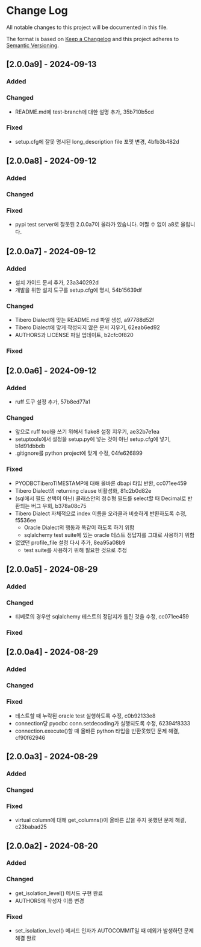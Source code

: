 
# Change Log
All notable changes to this project will be documented in this file.
 
The format is based on [Keep a Changelog](http://keepachangelog.com/)
and this project adheres to [Semantic Versioning](http://semver.org/).

## [2.0.0a9] - 2024-09-13

### Added
### Changed
- README.md에 test-branch에 대한 설명 추가, 35b710b5cd
### Fixed
- setup.cfg에 잘못 명시된 long_description file 포멧 변경, 4bfb3b482d

## [2.0.0a8] - 2024-09-12

### Added
### Changed
### Fixed
- pypi test server에 잘못된 2.0.0a7이 올라가 있습니다. 어쩔 수 없이 a8로 올립니다.

## [2.0.0a7] - 2024-09-12

### Added
- 설치 가이드 문서 추가, 23a340292d
- 개발을 위한 설치 도구를 setup.cfg에 명시, 54b15639df
### Changed
- Tibero Dialect에 맞는 README.md 파일 생성, a97788d52f
- Tibero Dialect에 맞게 작성되지 않은 문서 지우기, 62eab6ed92
- AUTHORS과 LICENSE 파일 업데이트, b2cfc0f820
### Fixed

## [2.0.0a6] - 2024-09-12

### Added
- ruff 도구 설정 추가, 57b8ed77a1

### Changed
- 앞으로 ruff tool을 쓰기 위해서 flake8 설정 지우기, ae32b7e1ea
- setuptools에서 설정을 setup.py에 넣는 것이 아닌 setup.cfg에 넣기, b1d91dbbdb
- .gitignore를 python project에 맞게 수정, 04fe626899

### Fixed
- PYODBCTiberoTIMESTAMP에 대해 올바른 dbapi 타입 반환, cc071ee459
- Tibero Dialect의 returning clause 비활성화, 81c2b0d82e
- (sql에서 필드 선택이 아닌) 클래스안의 정수형 필드를 select할 때 Decimal로 반환되는 버그 우회, b378a08c75
- Tibero Dialect 자체적으로 index 이름을 오라클과 비슷하게 반환하도록 수정, f5536ee
  - Oracle Dialect의 행동과 똑같이 하도록 하기 위함
  - sqlalchemy test suite에 있는 oracle 테스트 정답지를 그대로 사용하기 위함
- 없앴던 profile_file 설정 다시 추가, 8ea95a08b9
  - test suite를 사용하기 위해 필요한 것으로 추정

## [2.0.0a5] - 2024-08-29

### Added
 
### Changed
- 티베로의 경우만 sqlalchemy 테스트의 정답지가 틀린 것을 수정, cc071ee459

### Fixed

## [2.0.0a4] - 2024-08-29

### Added
 
### Changed

### Fixed
- 테스트할 때 누락된 oracle test 실행하도록 수정, c0b92133e8
- connection당 pyodbc conn.setdecoding가 실행되도록 수정, 62394f8333
- connection.execute()할 때 올바른 python 타입을 반환못했던 문제 해결, cf90f62946

## [2.0.0a3] - 2024-08-29

### Added
 
### Changed

### Fixed
- virtual column에 대해 get_columns()이 올바른 값을 주지 못했던 문제 해결, c23babad25

## [2.0.0a2] - 2024-08-20

### Added
 
### Changed
- get_isolation_level() 메서드 구현 완료
- AUTHORS에 작성자 이름 변경

### Fixed
- set_isolation_level() 메서드 인자가 AUTOCOMMIT일 때 예외가 발생하던 문제 해결 완료

